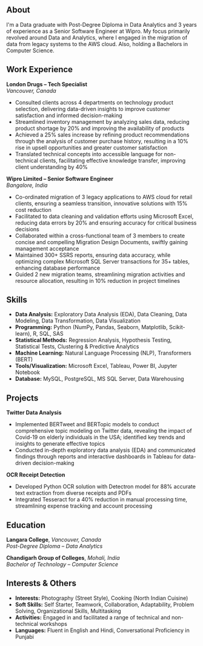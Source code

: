 ## About
I'm a Data graduate with Post-Degree Diploma in Data Analytics and 3 years of experience as a Senior Software Engineer at Wipro. My focus primarily revolved around Data and Analytics, where I engaged in the migration of data from legacy systems to the AWS cloud. Also, holding a Bachelors in Computer Science.

## Work Experience
**London Drugs – Tech Specialist**                                                                                        
*Vancouver, Canada*
 - Consulted clients across 4 departments on technology product selection, delivering data-driven insights to improve customer satisfaction and informed decision-making
 - Streamlined inventory management by analyzing sales data, reducing product shortage by 20% and improving the availability of products
 - Achieved a 25% sales increase by refining product recommendations through the analysis of customer purchase history, resulting in a 10% rise in upsell opportunities and greater customer satisfaction
 - Translated technical concepts into accessible language for non-technical clients, facilitating effective knowledge transfer, improving client understanding by 40%

**Wipro Limited – Senior Software Engineer**                                                                             
*Bangalore, India*
 - Co-ordinated migration of 3 legacy applications to AWS cloud for retail clients, ensuring a seamless transition, innovative solutions with 15% cost reduction
 - Facilitated to data cleaning and validation efforts using Microsoft Excel, reducing data errors by 20% and ensuring accuracy for critical business decisions
 - Collaborated within a cross-functional team of 3 members to create concise and compelling Migration Design Documents, swiftly gaining management acceptance
 - Maintained 300+ SSRS reports, ensuring data accuracy, while optimizing complex Microsoft SQL Server transactions for 35+ tables, enhancing database performance
 - Guided 2 new migration teams, streamlining migration activities and resource allocation, resulting in 10% reduction in project timelines

## Skills
 - **Data Analysis:** Exploratory Data Analysis (EDA), Data Cleaning, Data Modeling, Data Transformation, Data Visualization
 - **Programming:** Python (NumPy, Pandas, Seaborn, Matplotlib, Scikit-learn), R, SQL, SAS
 - **Statistical Methods:** Regression Analysis, Hypothesis Testing, Statistical Tests, Clustering & Predictive Analytics
 - **Machine Learning:** Natural Language Processing (NLP), Transformers (BERT)
 - **Tools/Visualization:** Microsoft Excel, Tableau, Power BI, Jupyter Notebook
 - **Database:** MySQL, PostgreSQL, MS SQL Server, Data Warehousing

## Projects
**Twitter Data Analysis**
 - Implemented BERTweet and BERTopic models to conduct comprehensive topic modeling on Twitter data, revealing the impact of Covid-19 on elderly individuals in the USA; identified key trends and insights to generate effective topics
- Conducted in-depth exploratory data analysis (EDA) and communicated findings through reports and interactive dashboards in Tableau for data-driven decision-making

**OCR Receipt Detection**
 - Developed Python OCR solution with Detectron model for 88% accurate text extraction from diverse receipts and PDFs
 - Integrated Tesseract for a 40% reduction in manual processing time, streamlining expense tracking and account processing

## Education
**Langara College**, *Vancouver, Canada*                                                                                 
*Post-Degree Diploma – Data Analytics*

**Chandigarh Group of Colleges**, *Mohali, India*                                                                        
*Bachelor of Technology – Computer Science*

## Interests & Others
- **Interests:** Photography (Street Style), Cooking (North Indian Cuisine)
- **Soft Skills:** Self Starter, Teamwork, Collaboration, Adaptability, Problem Solving, Organizational Skills, Multitasking
- **Activities:** Engaged in and facilitated a range of technical and non-technical workshops
- **Languages:** Fluent in English and Hindi, Conversational Proficiency in Punjabi

